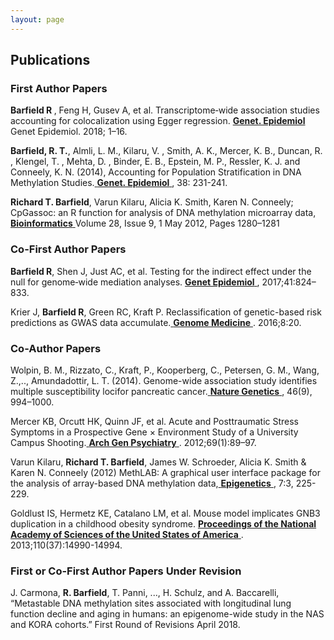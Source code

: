 ```yaml
---
layout: page
---
```

<html lang="en-us">
<h2> Publications
<h3 id="FirstPapers">First Author Papers</h3>


<p><b>Barfield R </b>, Feng H, Gusev A, et al. Transcriptome‐wide association studies accounting for colocalization using Egger regression.  <a href="https://doi.org/10.1002/gepi.22131"><b> Genet. Epidemiol</b></a> Genet Epidemiol. 2018; 1–16.</p>

<p><b>Barfield, R. T.</b>, Almli, L. M., Kilaru, V. , Smith, A. K., Mercer, K. B., Duncan, R. , Klengel, T. , Mehta, D. , Binder, E. B., Epstein, M. P., Ressler, K. J. and Conneely, K. N. (2014), Accounting for Population Stratification in DNA Methylation Studies.<a href="https://doi.org/10.1002/gepi.21789"> <b>Genet. Epidemiol</b> </a>, 38: 231-241.</p>

<p><b>Richard T. Barfield</b>, Varun Kilaru, Alicia K. Smith, Karen N. Conneely; CpGassoc: an R function for analysis of DNA methylation microarray data,<a href="https://academic.oup.com/bioinformatics/article/28/9/1280/312316"> <b>Bioinformatics</b> </a> Volume 28, Issue 9, 1 May 2012, Pages 1280–1281</p>

<h3 id="CoFirstPapers">Co-First Author Papers</h3>


<p><b>Barfield R</b>, Shen J, Just AC, et al. Testing for the indirect effect under the null for genome‐wide mediation analyses. <a href="https://doi.org/10.1002/gepi.22084"> <b>Genet Epidemiol</b> </a>, 2017;41:824–833.</p>


<p>Krier J, <b>Barfield R</b>, Green RC, Kraft P. Reclassification of genetic-based risk predictions as GWAS data accumulate.<a href="http://doi.org/10.1186/s13073-016-0272-5"> <b>Genome Medicine</b> </a>. 2016;8:20.</p>


<h3 id="Co-Papers">Co-Author Papers</h3>


<p>Wolpin, B. M., Rizzato, C., Kraft, P., Kooperberg, C., Petersen, G. M., Wang, Z.,.., Amundadottir, L. T. (2014). Genome-wide association study identifies multiple susceptibility locifor pancreatic cancer.<a href="http://doi.org/10.1038/ng.3052"> <b>Nature Genetics</b> </a>, 46(9), 994–1000.</p> 


<p>Mercer KB, Orcutt HK, Quinn JF, et al. Acute and Posttraumatic Stress Symptoms in a Prospective Gene × Environment Study of a University Campus Shooting.<a href="https://jamanetwork.com/journals/jamapsychiatry/fullarticle/1107439"> <b>Arch Gen Psychiatry</b> </a>. 2012;69(1):89–97.</p>


<p>Varun Kilaru, <b>Richard T. Barfield</b>, James W. Schroeder, Alicia K. Smith & Karen N. Conneely (2012) MethLAB: A graphical user interface package for the analysis of array-based DNA methylation data,<a href="https://doi.org/10.4161/epi.7.3.19284"> <b>Epigenetics</b> </a>, 7:3, 225-229.</p>


<p>Goldlust IS, Hermetz KE, Catalano LM, et al. Mouse model implicates GNB3 duplication in a childhood obesity syndrome. <a href="http://doi.org/10.1073/pnas.1305999110"> <b>Proceedings of the National Academy of Sciences of the United States of America</b> </a>. 2013;110(37):14990-14994.</p>

<h3 id="Co-Papers">First or Co-First Author Papers Under Revision</h3>



<p>J. Carmona, <b>R. Barfield</b>, T. Panni, ..., H. Schulz, and A. Baccarelli, “Metastable DNA methylation sites associated with longitudinal lung function decline and aging in humans: an epigenome-wide study in the NAS and KORA cohorts.” First Round of Revisions April 2018. </p> 


